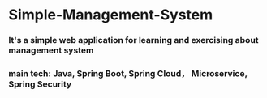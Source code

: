 # Simple-Management-System
### It's a simple web application for learning and exercising about management system
### main tech: Java, Spring Boot, Spring Cloud， Microservice, Spring Security
